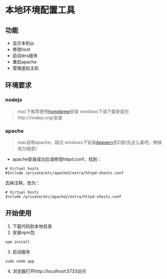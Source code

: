 # 本地环境配置工具

## 功能

* 显示本机ip
* 修改host
* 启动dns服务
* 重启apache
* 管理虚拟主机


## 环境要求

### nodejs

> mac下推荐使用[homebrew](http://brew.sh/)安装
> windows下请下载安装包http://nodejs.org/安装

### apache

> mac自带apache，跳过
> windows下安装[Appserv](http://www.appserv.net/)到D盘(先这么着吧，稍候改为随意)

* apache安装成功后请修改httpd.conf，找到：
````
# Virtual hosts
#Include /private/etc/apache2/extra/httpd-vhosts.conf
````
去掉注释，改为：
````
# Virtual hosts
Include /private/etc/apache2/extra/httpd-vhosts.conf
````

## 开始使用

1. 下载代码到本地目录
2. 安装npm包
 ````
 npm install
 ````
3. 启动服务
 ````
 sudo node app
 ````
4. 浏览器打开http://localhost:5733访问